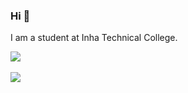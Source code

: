 ### Hi 👋
I am a student at Inha Technical College.

<img src="https://github-readme-stats.vercel.app/api/top-langs/?username=dmg919&layout=compact"><br><br>
<img src="https://github-readme-stats.vercel.app/api?username=dmg919&show_icons=true">
